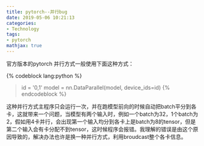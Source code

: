```yaml
---
title: pytorch--并行bug
date: 2019-05-06 10:21:13
categories: 
- Technology
tags: 
- pytorch
mathjax: true
---
```


官方版本的pytorch 并行方式一般使用下面这种方式：

{% codeblock lang:python %}
> id = '0,1'
> model = nn.DataParallel(model, device_ids=id) 
{% endcodeblock %}

这种并行方式主程序只会运行一次，并在跑模型前向的时候自动把batch平分到各卡，这就带来一个问题，当模型有两个输入时，例如一个batch为32，1个batch为2，假如用4卡并行，会出现第一个输入均分到各卡上是batch为8的tensor，但是第二个输入会有卡分配不到tensor，这时候程序会报错。我理解的错误是由这个原因导致的，解决办法也许是换一种并行方式，利用broudcast整个各卡信息。
